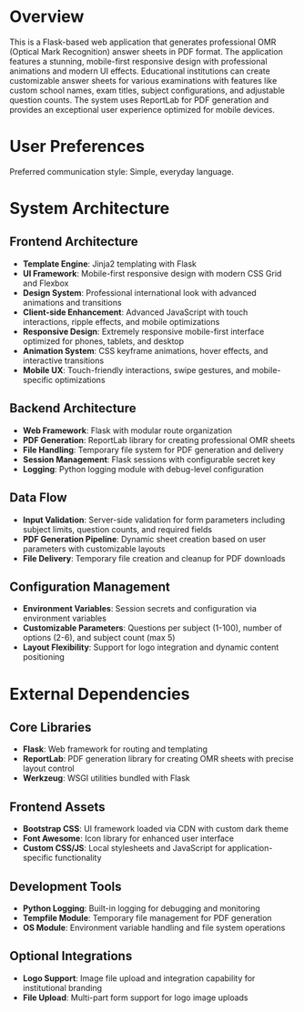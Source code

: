 # Overview

This is a Flask-based web application that generates professional OMR (Optical Mark Recognition) answer sheets in PDF format. The application features a stunning, mobile-first responsive design with professional animations and modern UI effects. Educational institutions can create customizable answer sheets for various examinations with features like custom school names, exam titles, subject configurations, and adjustable question counts. The system uses ReportLab for PDF generation and provides an exceptional user experience optimized for mobile devices.

# User Preferences

Preferred communication style: Simple, everyday language.

# System Architecture

## Frontend Architecture
- **Template Engine**: Jinja2 templating with Flask
- **UI Framework**: Mobile-first responsive design with modern CSS Grid and Flexbox
- **Design System**: Professional international look with advanced animations and transitions
- **Client-side Enhancement**: Advanced JavaScript with touch interactions, ripple effects, and mobile optimizations
- **Responsive Design**: Extremely responsive mobile-first interface optimized for phones, tablets, and desktop
- **Animation System**: CSS keyframe animations, hover effects, and interactive transitions
- **Mobile UX**: Touch-friendly interactions, swipe gestures, and mobile-specific optimizations

## Backend Architecture
- **Web Framework**: Flask with modular route organization
- **PDF Generation**: ReportLab library for creating professional OMR sheets
- **File Handling**: Temporary file system for PDF generation and delivery
- **Session Management**: Flask sessions with configurable secret key
- **Logging**: Python logging module with debug-level configuration

## Data Flow
- **Input Validation**: Server-side validation for form parameters including subject limits, question counts, and required fields
- **PDF Generation Pipeline**: Dynamic sheet creation based on user parameters with customizable layouts
- **File Delivery**: Temporary file creation and cleanup for PDF downloads

## Configuration Management
- **Environment Variables**: Session secrets and configuration via environment variables
- **Customizable Parameters**: Questions per subject (1-100), number of options (2-6), and subject count (max 5)
- **Layout Flexibility**: Support for logo integration and dynamic content positioning

# External Dependencies

## Core Libraries
- **Flask**: Web framework for routing and templating
- **ReportLab**: PDF generation library for creating OMR sheets with precise layout control
- **Werkzeug**: WSGI utilities bundled with Flask

## Frontend Assets
- **Bootstrap CSS**: UI framework loaded via CDN with custom dark theme
- **Font Awesome**: Icon library for enhanced user interface
- **Custom CSS/JS**: Local stylesheets and JavaScript for application-specific functionality

## Development Tools
- **Python Logging**: Built-in logging for debugging and monitoring
- **Tempfile Module**: Temporary file management for PDF generation
- **OS Module**: Environment variable handling and file system operations

## Optional Integrations
- **Logo Support**: Image file upload and integration capability for institutional branding
- **File Upload**: Multi-part form support for logo image uploads